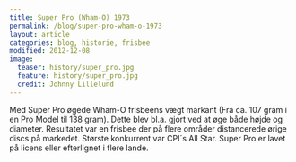 ```yaml
---
title: Super Pro (Wham-O) 1973
permalink: /blog/super-pro-wham-o-1973
layout: article
categories: blog, historie, frisbee
modified: 2012-12-08
image:
  teaser: history/super_pro.jpg
  feature: history/super_pro.jpg
  credit: Johnny Lillelund
---
```


<p>Med Super Pro øgede Wham-O frisbeens vægt markant (Fra ca. 107 gram i en Pro Model til 138 gram). Dette blev bl.a. gjort ved at øge både højde og diameter. Resultatet var en frisbee der på flere områder distancerede ørige discs på markedet. Største konkurrent var CPI´s All Star. Super Pro er lavet på licens eller efterlignet i flere lande.</p>